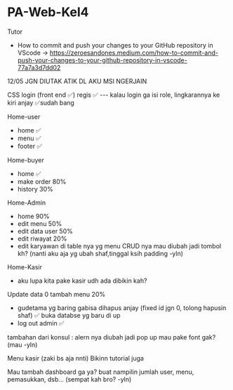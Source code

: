 # PA-Web-Kel4
Tutor 
* How to commit and push your changes to your GitHub repository in VScode -> https://zeroesandones.medium.com/how-to-commit-and-push-your-changes-to-your-github-repository-in-vscode-77a7a3d7dd02

12/05 JGN DIUTAK ATIK DL AKU MSI NGERJAIN

CSS
login (front end ✅)
regis ✅ 
--- kalau login ga isi role, lingkarannya ke kiri anjay ✅sudah bang

Home-user 
- home ✅ 
- menu ✅ 
- footer ✅ 

Home-buyer
- home ✅ 
- make order 80%
- history 30%

Home-Admin
- home 90%
- edit menu 50%
- edit data user 50%
- edit riwayat 20%
- edit karyawan
di table nya yg menu CRUD nya mau diubah jadi tombol kh? (nanti aku aja yg ubah shaf,tinggal ksih padding -yln)

Home-Kasir
- aku lupa kita pake kasir udh ada dibikin kah?

Update data 0
tambah menu 20%
- gudetama yg baring gabisa dihapus anjay (fixed id jgn 0, tolong hapusin shaf)  ✅ buka databse yg baru di up
- log out admin  ✅

tambahan dari konsul :
alern nya diubah jadi pop up
mau pake font gak? (mau -yln)

Menu kasir (zaki bs aja nnti)
Bikinn tutorial juga

Mau tambah dashboard ga ya? buat nampilin jumlah user, menu, pemasukkan, dsb...
(sempat kah bro? -yln)
